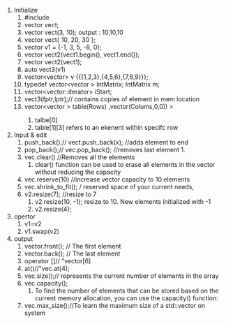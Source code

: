 1. Initialize
	1. #include <vector>
	2. vector<int> vect;
	3. vector<int> vect(3, 10); output : 10,10,10
	4. vector<int> vect{ 10, 20, 30 }; 
	5. vector<int> v1 = {-1, 3, 5, -8, 0};
	6. vector<int> vect2(vect1.begin(), vect1.end()); 
	7. vector<int> vect2(vect1); 
	8. auto vect3(v1)
	9. vector<vector<int>>  v {{{1,2,3},{4,5,6},{7,8,9}}};
	10. typedef vector<vector<int> > IntMatrix;  IntMatrix m;  
	11. vector<vector<int>::iterator> iStart; 
	12. vect3(fptr,lptr);// contains copies of element in mem location
	13. vector<vector <double>> table(Rows) ,vector<double>(Colums,0,0)) >
		1. talbe[0]
		2. table[1][3] refers to an ekenent within specifc row
2. Input & edit 
	1. push_back();// vect.push_back(x); //adds element to end
	2. pop_back();// vec.pop_back(); //removes last element
		1. 
	3. vec.clear() //Removes all the elements	   
		1.  clear() function can be used to erase all elements in the vector without reducing the capacity		
	4. vec.reserve(10) //increase vector capacity to 10 elements
	5. vec.shrink_to_fit(); / reserved space of your current needs, 
	6. v2.resize(7); //resize to 7
		1. v2.resize(10, -1); resize to 10. New elements initialized with -1
		2. v2.resize(4);
3. opertor
	1. v1=v2
	2. v1.swap(v2)
4. output
	1. vector.front(); //  The first element
	2. vector.back(); // The last element
	3. operator []// "vector[6]
	4. at()//"vec.at(4);
	5. vec.size();// represents the current number of elements in the array
	6. vec.capacity();
		1. To find the number of elements that can be stored based on the current memory allocation, you can use the capacity() function: 	   
	7.  vec.max_size();//To learn the maximum size of a std::vector on system
	   
